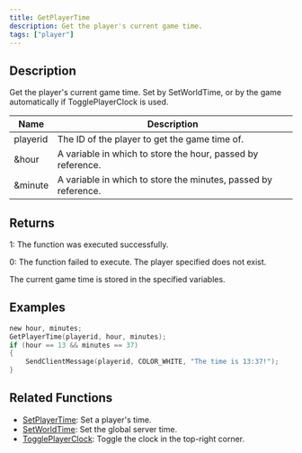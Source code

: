 ```yaml
---
title: GetPlayerTime
description: Get the player's current game time.
tags: ["player"]
---
```


## Description

Get the player's current game time. Set by SetWorldTime, or by the game automatically if TogglePlayerClock is used.

| Name     | Description                                                    |
| -------- | -------------------------------------------------------------- |
| playerid | The ID of the player to get the game time of.                  |
| &hour    | A variable in which to store the hour, passed by reference.    |
| &minute  | A variable in which to store the minutes, passed by reference. |

## Returns

1: The function was executed successfully.

0: The function failed to execute. The player specified does not exist.

The current game time is stored in the specified variables.

## Examples

```c
new hour, minutes;
GetPlayerTime(playerid, hour, minutes);
if (hour == 13 && minutes == 37)
{
    SendClientMessage(playerid, COLOR_WHITE, "The time is 13:37!");
}
```

## Related Functions

- [SetPlayerTime](SetPlayerTime): Set a player's time.
- [SetWorldTime](SetWorldTime): Set the global server time.
- [TogglePlayerClock](TogglePlayerClock): Toggle the clock in the top-right corner.
